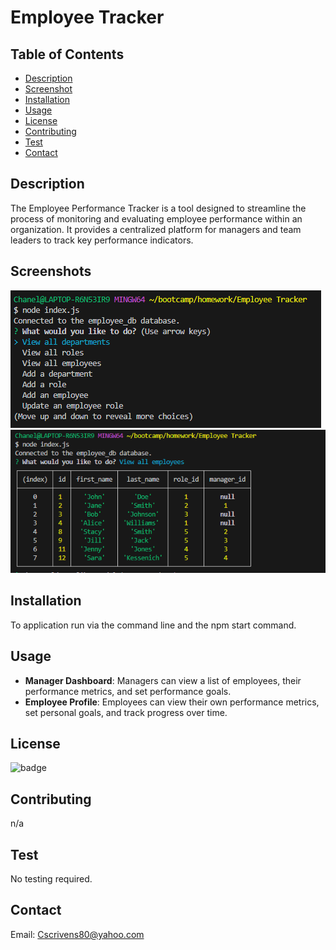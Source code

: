 # Employee Tracker

## Table of Contents

- [Description](#description)
- [Screenshot](#Screenshot)
- [Installation](#installation)
- [Usage](#usage)
- [License](#license)
- [Contributing](#contributing)
- [Test](#test)
- [Contact](#contact)

## Description
The Employee Performance Tracker is a tool designed to streamline the process of monitoring and evaluating employee performance within an organization. 
It provides a centralized platform for managers and team leaders to track key performance indicators.



## Screenshots
![Screenshot 2024-02-23 201308](Screenshots/Screenshot%202024-02-23%20201308.png)
![Screenshot 2024-02-23 210159](Screenshots/Screenshot%202024-02-23%20210159.png)


## Installation

To application run via the command line and the npm start command.

## Usage

- **Manager Dashboard**: Managers can view a list of employees, their performance metrics, and set performance goals.
- **Employee Profile**: Employees can view their own performance metrics, set personal goals, and track progress over time.

## License

![badge](https://img.shields.io/badge/license-MIT-blue.svg)

## Contributing

n/a

## Test

No testing required.

## Contact 
Email: Cscrivens80@yahoo.com

